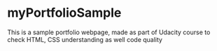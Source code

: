 # myPortfolioSample
This is a sample portfolio webpage, made as part of Udacity course to check HTML, CSS understanding as well code quality
